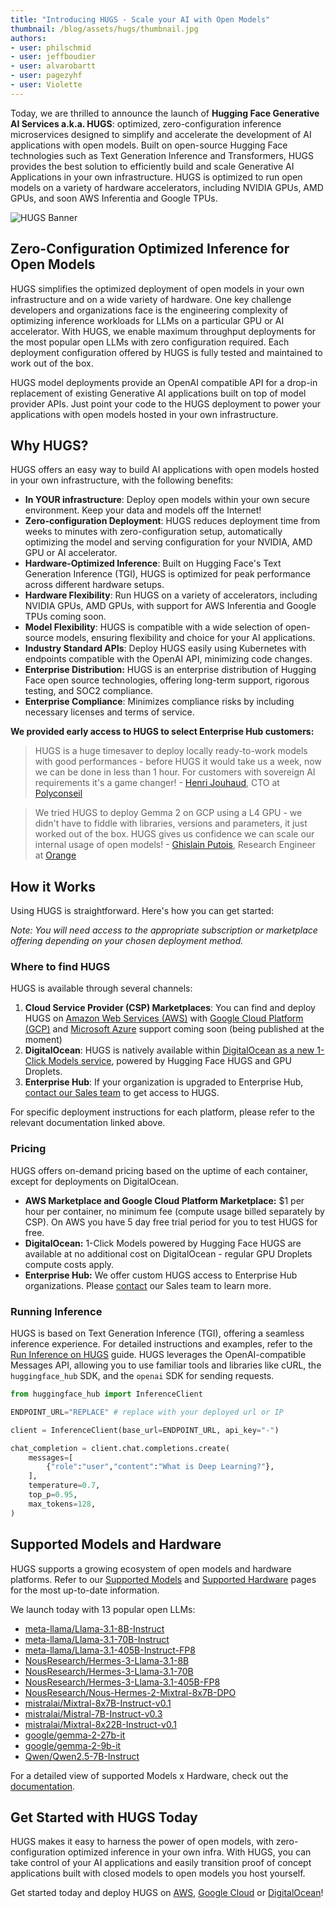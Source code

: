 ```yaml
---
title: "Introducing HUGS - Scale your AI with Open Models" 
thumbnail: /blog/assets/hugs/thumbnail.jpg
authors:
- user: philschmid
- user: jeffboudier
- user: alvarobartt
- user: pagezyhf
- user: Violette
---
```

 

Today, we are thrilled to announce the launch of **Hugging Face Generative AI Services a.k.a. HUGS**: optimized, zero-configuration inference microservices designed to simplify and accelerate the development of AI applications with open models. Built on open-source Hugging Face technologies such as Text Generation Inference and Transformers, HUGS provides the best solution to efficiently build and scale Generative AI Applications in your own infrastructure. HUGS is optimized to run open models on a variety of hardware accelerators, including NVIDIA GPUs, AMD GPUs, and soon AWS Inferentia and Google TPUs.

![HUGS Banner](https://huggingface.co/datasets/huggingface/documentation-images/resolve/main/hugs/hugs-banner.png)


## Zero-Configuration Optimized Inference for Open Models

HUGS simplifies the optimized deployment of open models in your own infrastructure and on a wide variety of hardware. One key challenge developers and organizations face is the engineering complexity of optimizing inference workloads for LLMs on a particular GPU or AI accelerator. With HUGS, we enable maximum throughput deployments for the most popular open LLMs with zero configuration required. Each deployment configuration offered by HUGS is fully tested and maintained to work out of the box.

HUGS model deployments provide an OpenAI compatible API for a drop-in replacement of existing Generative AI applications built on top of model provider APIs. Just point your code to the HUGS deployment to power your applications with open models hosted in your own infrastructure.

## Why HUGS?

HUGS offers an easy way to build AI applications with open models hosted in your own infrastructure, with the following benefits:

* **In YOUR infrastructure**: Deploy open models within your own secure environment. Keep your data and models off the Internet!  
* **Zero-configuration Deployment**: HUGS reduces deployment time from weeks to minutes with zero-configuration setup, automatically optimizing the model and serving configuration for your NVIDIA, AMD GPU or AI accelerator.  
* **Hardware-Optimized Inference**: Built on Hugging Face's Text Generation Inference (TGI), HUGS is optimized for peak performance across different hardware setups.  
* **Hardware Flexibility**: Run HUGS on a variety of accelerators, including NVIDIA GPUs, AMD GPUs, with support for AWS Inferentia and Google TPUs coming soon.  
* **Model Flexibility**: HUGS is compatible with a wide selection of open-source models, ensuring flexibility and choice for your AI applications.  
* **Industry Standard APIs**: Deploy HUGS easily using Kubernetes with endpoints compatible with the OpenAI API, minimizing code changes.  
* **Enterprise Distribution:** HUGS is an enterprise distribution of Hugging Face open source technologies, offering long-term support, rigorous testing, and SOC2 compliance.  
* **Enterprise Compliance**: Minimizes compliance risks by including necessary licenses and terms of service.

**We provided early access to HUGS to select Enterprise Hub customers:**

> HUGS is a huge timesaver to deploy locally ready-to-work models with good performances \- before HUGS it would take us a week, now we can be done in less than 1 hour. For customers with sovereign AI requirements it's a game changer! - [Henri Jouhaud](https://huggingface.co/henrij), CTO at [Polyconseil](https://huggingface.co/polyconseil)

> We tried HUGS to deploy Gemma 2 on GCP using a L4 GPU \- we didn't have to fiddle with libraries, versions and parameters, it just worked out of the box. HUGS gives us confidence we can scale our internal usage of open models! - [Ghislain Putois](https://huggingface.co/ghislain-putois), Research Engineer at [Orange](https://huggingface.co/Orange)

## How it Works

Using HUGS is straightforward. Here's how you can get started:

*Note: You will need access to the appropriate subscription or marketplace offering depending on your chosen deployment method.*

### Where to find HUGS

HUGS is available through several channels:

1. **Cloud Service Provider (CSP) Marketplaces**: You can find and deploy HUGS on [Amazon Web Services (AWS)](https://aws.amazon.com/marketplace/pp/prodview-bqy5zfvz3wox6) with [Google Cloud Platform (GCP)](https://console.cloud.google.com/marketplace/product/huggingface-public/hugs) and [Microsoft Azure](https://huggingface.co/docs/hugs/how-to/cloud/azure) support coming soon (being published at the moment)  
2. **DigitalOcean**: HUGS is natively available within [DigitalOcean as a new 1-Click Models service](http://digitalocean.com/blog/one-click-models-on-do-powered-by-huggingface), powered by Hugging Face HUGS and GPU Droplets.  
3. **Enterprise Hub**: If your organization is upgraded to Enterprise Hub, [contact our Sales team](https://huggingface.co/contact/sales?from=hugs) to get access to HUGS.

For specific deployment instructions for each platform, please refer to the relevant documentation linked above.

### Pricing

HUGS offers on-demand pricing based on the uptime of each container, except for deployments on DigitalOcean.

* **AWS Marketplace and Google Cloud Platform Marketplace:** $1 per hour per container, no minimum fee (compute usage billed separately by CSP). On AWS you have 5 day free trial period for you to test HUGS for free.   
* **DigitalOcean:** 1-Click Models powered by Hugging Face HUGS are available at no additional cost on DigitalOcean - regular GPU Droplets compute costs apply.   
* **Enterprise Hub:** We offer custom HUGS access to Enterprise Hub organizations. Please [contact](https://huggingface.co/contact/sales?from=hugs) our Sales team to learn more.

### Running Inference

HUGS is based on Text Generation Inference (TGI), offering a seamless inference experience. For detailed instructions and examples, refer to the [Run Inference on HUGS](https://huggingface.co/docs/hugs/guides/inference) guide. HUGS leverages the OpenAI-compatible Messages API, allowing you to use familiar tools and libraries like cURL, the `huggingface_hub` SDK, and the `openai` SDK for sending requests.

```py
from huggingface_hub import InferenceClient

ENDPOINT_URL="REPLACE" # replace with your deployed url or IP

client = InferenceClient(base_url=ENDPOINT_URL, api_key="-")

chat_completion = client.chat.completions.create(
    messages=[
        {"role":"user","content":"What is Deep Learning?"},
    ],
    temperature=0.7,
    top_p=0.95,
    max_tokens=128,
)
```

## Supported Models and Hardware

HUGS supports a growing ecosystem of open models and hardware platforms. Refer to our [Supported Models](https://huggingface.co/docs/hugs/models) and [Supported Hardware](https://huggingface.co/docs/hugs/hardware) pages for the most up-to-date information. 

We launch today with 13 popular open LLMs: 

* [meta-llama/Llama-3.1-8B-Instruct](https://huggingface.co/meta-llama/Llama-3.1-8B-Instruct)  
* [meta-llama/Llama-3.1-70B-Instruct](https://huggingface.co/meta-llama/Llama-3.1-70B-Instruct)  
* [meta-llama/Llama-3.1-405B-Instruct-FP8](https://huggingface.co/meta-llama/Llama-3.1-405B-Instruct-FP8)  
* [NousResearch/Hermes-3-Llama-3.1-8B](https://huggingface.co/NousResearch/Hermes-3-Llama-3.1-8B)  
* [NousResearch/Hermes-3-Llama-3.1-70B](https://huggingface.co/NousResearch/Hermes-3-Llama-3.1-70B)  
* [NousResearch/Hermes-3-Llama-3.1-405B-FP8](https://huggingface.co/NousResearch/Hermes-3-Llama-3.1-405B-FP8)  
* [NousResearch/Nous-Hermes-2-Mixtral-8x7B-DPO](https://huggingface.co/NousResearch/Nous-Hermes-2-Mixtral-8x7B-DPO)  
* [mistralai/Mixtral-8x7B-Instruct-v0.1](https://huggingface.co/mistralai/Mixtral-8x7B-Instruct-v0.1)  
* [mistralai/Mistral-7B-Instruct-v0.3](https://huggingface.co/mistralai/Mistral-7B-Instruct-v0.3)  
* [mistralai/Mixtral-8x22B-Instruct-v0.1](https://huggingface.co/mistralai/Mixtral-8x22B-Instruct-v0.1)  
* [google/gemma-2-27b-it](https://huggingface.co/google/gemma-2-27b-it)  
* [google/gemma-2-9b-it](https://huggingface.co/google/gemma-2-9b-it)  
* [Qwen/Qwen2.5-7B-Instruct](https://huggingface.co/Qwen/Qwen2.5-7B-Instruct)

For a detailed view of supported Models x Hardware, check out the [documentation](https://huggingface.co/docs/hugs/models). 

## Get Started with HUGS Today

HUGS makes it easy to harness the power of open models, with zero-configuration optimized inference in your own infra. With HUGS, you can take control of your AI applications and easily transition proof of concept applications built with closed models to open models you host yourself. 

Get started today and deploy HUGS on [AWS](https://aws.amazon.com/marketplace/pp/prodview-bqy5zfvz3wox6), [Google Cloud](https://console.cloud.google.com/marketplace/product/huggingface-public/hugs) or [DigitalOcean](https://www.digitalocean.com/products/ai-ml/1-click-models)!

